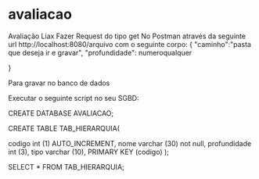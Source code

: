 # avaliacao
Avaliação Liax
Fazer Request do tipo get No Postman através da seguinte 
url http://localhost:8080/arquivo 
com o seguinte corpo: 
{
    "caminho":"pasta que deseja ir e gravar",
    "profundidade": numeroqualquer
    
}

Para gravar no banco de dados

Executar o seguinte script no seu SGBD: 

CREATE DATABASE AVALIACAO;

CREATE TABLE TAB_HIERARQUIA(

codigo int (1) AUTO_INCREMENT,
nome varchar (30) not null,
profundidade int (3),
tipo varchar (10),
PRIMARY KEY (codigo) 
);

SELECT * FROM TAB_HIERARQUIA;


